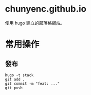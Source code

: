 # chunyenc.github.io

使用 hugo 建立的部落格網站。

# 常用操作 

## 發布

```
hugo -t stack 
git add .
git commit -m "feat: ..."
git push
```